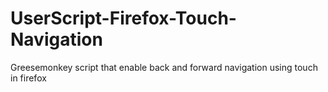 # UserScript-Firefox-Touch-Navigation
Greesemonkey script that enable back and forward navigation using touch in firefox
